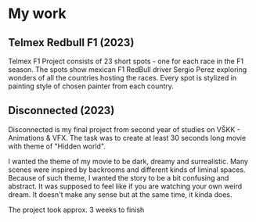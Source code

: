 # My work
## **Telmex Redbull F1** (2023) 
Telmex F1 Project consists of 23 short spots - one for each race in the F1 season.
The spots show mexican F1 RedBull driver Sergio Perez exploring wonders of all the countries hosting the races.
Every spot is stylized in painting style of chosen painter from each country.

## **Disconnected** (2023)
Disconnected is my final project from second year of studies on VŠKK - Animations & VFX. The task was to create at least 30 seconds long movie with theme of "Hidden world".

I wanted the theme of my movie to be dark, dreamy and surrealistic. Many scenes were inspired by backrooms and different kinds of liminal spaces. Because of such theme, I wanted the story to be a bit confusing and abstract. It was supposed to feel like if you are watching your own weird dream. It doesn't make any sense but at the same time, it kinda does. 

The project took approx. 3 weeks to finish
